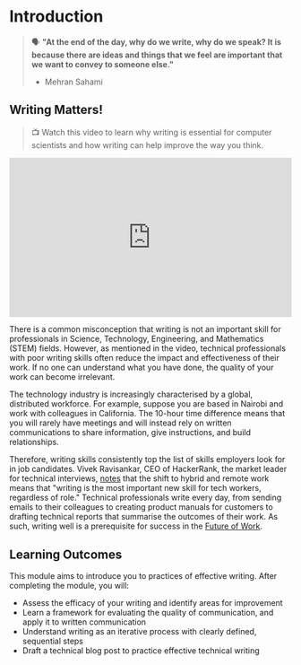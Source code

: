 # Introduction

> 🗣 **"At the end of the day, why do we write, why do we speak? It is because there are ideas and things that we feel are important that we want to convey to someone else."**
> 
> - Mehran Sahami


## Writing Matters!

> 📺 Watch this video to learn why writing is essential for computer scientists and how writing can help improve the way you think.

<div style="position: relative; padding-bottom: 56.25%; height: 0;"><iframe src="https://www.youtube.com/embed/Mac5Sly89Xg" title="YouTube video player" frameborder="0" allow="accelerometer; autoplay; clipboard-write; encrypted-media; gyroscope; picture-in-picture" allowfullscreen style="position: absolute; top: 0; left: 0; width: 100%; height: 100%;"></iframe></div>

There is a common misconception that writing is not an important skill for professionals in Science, Technology, Engineering, and Mathematics (STEM) fields. However, as mentioned in the video, technical professionals with poor writing skills often reduce the impact and effectiveness of their work. If no one can understand what you have done, the quality of your work can become irrelevant. 

The technology industry is increasingly characterised by a global, distributed workforce. For example, suppose you are based in Nairobi and work with colleagues in California. The 10-hour time difference means that you will rarely have meetings and will instead rely on written communications to share information, give instructions, and build relationships. 

Therefore, writing skills consistently top the list of skills employers look for in job candidates. Vivek Ravisankar, CEO of HackerRank, the market leader for technical interviews, [notes](https://www.fastcompany.com/90588944/writing-skills-for-tech-workers) that the shift to hybrid and remote work means that "writing is the most important new skill for tech workers, regardless of role." Technical professionals write every day, from sending emails to their colleagues to creating product manuals for customers to drafting technical reports that summarise the outcomes of their work. As such, writing well is a prerequisite for success in the [Future of Work](https://www.forbes.com/sites/gretasolomon/2018/08/09/why-mastering-writing-skills-can-help-future-proof-your-career/). 

## Learning Outcomes

This module aims to introduce you to practices of effective writing. After completing the module, you will:
- Assess the efficacy of your writing and identify areas for improvement
- Learn a framework for evaluating the quality of communication, and apply it to written communication
- Understand writing as an iterative process with clearly defined, sequential steps
- Draft a technical blog post to practice effective technical writing




